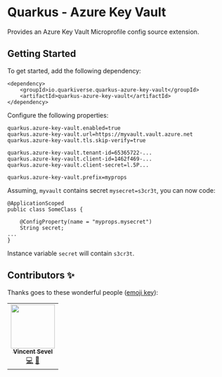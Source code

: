 # Quarkus - Azure Key Vault

Provides an Azure Key Vault Microprofile config source extension.

## Getting Started

To get started, add the following dependency:

```
<dependency>
    <groupId>io.quarkiverse.quarkus-azure-key-vault</groupId>
    <artifactId>quarkus-azure-key-vault</artifactId>
</dependency>
```

Configure the following properties:

```
quarkus.azure-key-vault.enabled=true
quarkus.azure-key-vault.url=https://myvault.vault.azure.net
quarkus.azure-key-vault.tls.skip-verify=true

quarkus.azure-key-vault.tenant-id=65365722-...
quarkus.azure-key-vault.client-id=1462f469-...
quarkus.azure-key-vault.client-secret=l.5P...

quarkus.azure-key-vault.prefix=myprops
```

Assuming, `myvault` contains secret `mysecret=s3cr3t`, you can now code:

```
@ApplicationScoped
public class SomeClass {

    @ConfigProperty(name = "myprops.mysecret")
    String secret;
...
}
```

Instance variable `secret` will contain `s3cr3t`.

## Contributors ✨

Thanks goes to these wonderful people ([emoji key](https://allcontributors.org/docs/en/emoji-key)):

<!-- ALL-CONTRIBUTORS-LIST:START - Do not remove or modify this section -->
<!-- prettier-ignore-start -->
<!-- markdownlint-disable -->
<table>
  <tr>
    <td align="center"><a href="https://github.com/vsevel"><img src="https://avatars3.githubusercontent.com/u/6041620?v=4" width="100px;" alt=""/><br /><sub><b>Vincent Sevel</b></sub></a><br /><a href="https://github.com/quarkiverse/quarkiverse-freemarker/commits?author=vsevel" title="Code">💻</a> <a href="#maintenance-vsevel" title="Maintenance">🚧</a></td>
  </tr>
</table>

<!-- markdownlint-enable -->
<!-- prettier-ignore-end -->
<!-- ALL-CONTRIBUTORS-LIST:END -->

